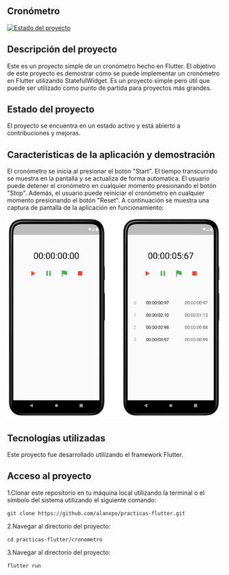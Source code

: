 ## Cronómetro
[![Estado del proyecto](https://img.shields.io/badge/Estado-Activo-brightgreen)](https://github.com/alanxpo/practicas-flutter/tree/main/cronometro)

## Descripción del proyecto
Este es un proyecto simple de un cronómetro hecho en Flutter. El objetivo de este proyecto es demostrar cómo se puede implementar un cronómetro en Flutter utilizando StatefulWidget. Es un proyecto simple pero útil que puede ser utilizado como punto de partida para proyectos más grandes.

## Estado del proyecto
El proyecto se encuentra en un estado activo y está abierto a contribuciones y mejoras.

## Características de la aplicación y demostración
El cronómetro se inicia al presionar el botón "Start". El tiempo transcurrido se muestra en la pantalla y se actualiza de forma automatica. El usuario puede detener el cronómetro en cualquier momento presionando el botón "Stop". Además, el usuario puede reiniciar el cronómetro en cualquier momento presionando el botón "Reset". 
A continuación se muestra una captura de pantalla de la aplicación en funcionamiento:

![Descripción de la imagen](./screenshots/cronometro.png)

## Tecnologías utilizadas
Este proyecto fue desarrollado utilizando el framework Flutter.

## Acceso al proyecto
1.Clonar este repositorio en tu máquina local utilizando la terminal o el símbolo del sistema utilizando el siguiente comando:
```
git clone https://github.com/alanxpo/practicas-flutter.git
```
2.Navegar al directorio del proyecto:
```
cd practicas-flutter/cronometro
```
3.Navegar al directorio del proyecto:
```
flutter run
```
